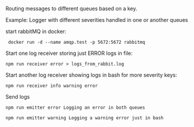 
Routing messages to different queues based on a key.

Example: Logger with different severities handled in one or another queues

start rabbitMQ in docker:
```
 docker run -d --name amqp.test -p 5672:5672 rabbitmq
```

Start one log receiver storing just ERROR logs in file:
```
npm run receiver error > logs_from_rabbit.log
```

Start another log receiver showing logs in bash for more severity keys:
```
npm run receiver info warning error
```

Send logs
```
npm run emitter error Logging an error in both queues

npm run emitter warning Logging a warning error just in bash
```
